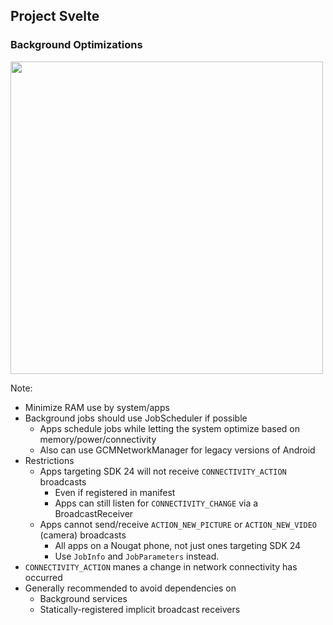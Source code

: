 ## Project Svelte
### Background Optimizations

<img src="img/android-n-nlogo.jpg" height="500" />

Note:
+ Minimize RAM use by system/apps
+ Background jobs should use JobScheduler if possible
    + Apps schedule jobs while letting the system optimize based on memory/power/connectivity
    + Also can use GCMNetworkManager for legacy versions of Android
+ Restrictions
    + Apps targeting SDK 24 will not receive `CONNECTIVITY_ACTION` broadcasts
        + Even if registered in manifest
        + Apps can still listen for `CONNECTIVITY_CHANGE` via a BroadcastReceiver
    + Apps cannot send/receive `ACTION_NEW_PICTURE` or `ACTION_NEW_VIDEO` (camera) broadcasts
        + All apps on a Nougat phone, not just ones targeting SDK 24
        + Use `JobInfo` and `JobParameters` instead.
+ `CONNECTIVITY_ACTION` manes a change in network connectivity has occurred
+ Generally recommended to avoid dependencies on
    + Background services
    + Statically-registered implicit broadcast receivers